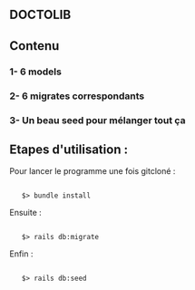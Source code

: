  ## DOCTOLIB

  <h2>Contenu</h2>

  ### 1- 6 models

  ### 2- 6 migrates correspondants

  ### 3- Un beau seed pour mélanger tout ça

## Etapes d'utilisation :



Pour lancer le programme une fois gitcloné :

```

   $> bundle install

```
Ensuite : 

```

   $> rails db:migrate

```
Enfin : 

```

   $> rails db:seed

```
